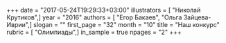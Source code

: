 +++
date = "2017-05-24T19:29:33+03:00"
illustrators = [ "Николай Крутиков",]
year = "2016"
authors = [ "Егор Бакаев", "Ольга Зайцева-Иврии",]
slogan = ""
first_page = "32"
month = "10"
title = "Наш конкурс"
rubric = [ "Олимпиады",]
in_sample = true
npages = "2"
+++
